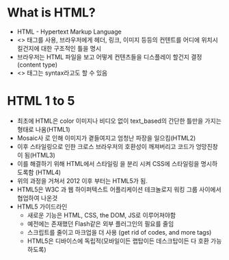# What is HTML?
- HTML - Hypertext Markup Language
- <> 태그를 사용, 브라우저에게 헤더, 링크, 이미지 등등의 컨텐트를 어디에 위치시킬건지에 대한 구조적인 틀을 명시
- 브라우저는 HTML 파일을 보고 어떻게 컨텐츠들을 디스플레이 할건지 결정(content type)
- <> 태그는 syntax라고도 할 수 있음

# HTML 1 to 5
- 최초에 HTML은 color 이미지나 비디오 없이 text_based의 간단한 틀만을 가지는 형태로 나옴(HTML1)
- Mosaic사 로 인해 이미지가 곁들여지고 엄청난 파장을 일으킴(HTML2)
- 이후 스타일링으로 인한 크로스 브라우저의 호환성이 깨져버리고 코드가 엉망진창이 됨(HTML3)
- 이를 해결하기 위해 HTML에서 스타일링 을 분리 시켜 CSS에 스타일링을 명시하도록함 (HTML4)
- 위의 과정을 거쳐서 2012 이후 부터는 HTML5가 됨.
- HTML5은 W3C 과 웹 하이퍼텍스트 어플리케이션 테크놀로지 워킹 그룹 사이에서 협업하여 나온것
- HTML5 가이드라인
    - 새로운 기능은 HTML, CSS, the DOM, JS로 이루어져야함
    - 예전에는 존재했던 Flash같은 외부 플러그인의 필요를 줄임
    - 스크립트를 줄이고 마크업을 더 사용
    (get rid of codes, and more tags)
    - HTML5은 디바이스에 독립적(모바일이든 랩탑이든 데스크탑이든 다 호환 가능하도록)

# 